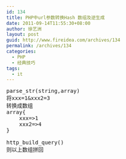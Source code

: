 ```yaml
---
id: 134
title: PHP中url参数转换Hash 数组及逆生成
date: 2011-09-14T11:55:30+08:00
author: 徐艺洲
layout: post
guid: http://www.fireidea.com/archives/134
permalink: /archives/134
categories:
  - PHP
  - 经典技巧
tags:
  - it
---
```

<div id="sina_keyword_ad_area2" class="articalContent   ">
  <pre>parse_str(string,array)<br />将xxx=1&xxx2=3<br />转换成数组<br />array{<br />    xxx=&gt;1<br />    xxx2=&gt;4<br />}<br /><br />http_build_query()<br />则以上数组拼回<br /></pre>